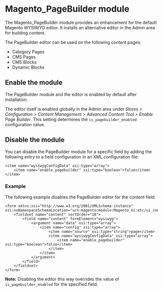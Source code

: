 # Magento_PageBuilder module

The Magento_PageBuilder module provides an enhancement for the default Magento WYSIWYG editor. It installs an alternative editor in the Admin area for building content.

The PageBuilder editor can be used on the following content pages:

* Category Pages
* CMS Pages
* CMS Blocks
* Dynamic Blocks

## Enable the module

The PageBuilder module and the editor is enabled by default after installation.

The editor itself is enabled globally in the Admin area under *Stores > Configuration > Content Management > Advanced Content Tool > Enable Page Builder*.
This setting determines the `is_pagebuilder_enabled` configuration value.

## Disable the module

You can disable the PageBuilder module for a specific field by adding the following entry to a field configuration in an XML configuration file:

```
<item name="wysiwygConfigData" xsi:type="array">
    <item name="enable_pagebuilder" xsi:type="boolean">false</item>
</item>
```

### Example

The following example disables the PageBuilder editor for the content field.

```
<form xmlns:xsi="http://www.w3.org/2001/XMLSchema-instance" xsi:noNamespaceSchemaLocation="urn:magento:module:Magento_Ui:etc/ui_configuration.xsd">
    <fieldset name="content" sortOrder="10">
        <field name="content" formElement="wysiwyg">
            <argument name="data" xsi:type="array">
                <item name="config" xsi:type="array">
                    <item name="source" xsi:type="string">page</item>
                    <item name="wysiwygConfigData" xsi:type="array">
                        <item name="enable_pagebuilder" xsi:type="boolean">false</item>
                    </item>
                </item>
            </argument>
        </field>
    </fieldset>
</form>
```

**Note:** Disabling the editor this way overrides the value of `is_pagebuilder_enabled` for the specified field.
